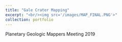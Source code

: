 ```yaml
---
title: "Gale Crater Mapping"
excerpt: "<br/><img src='/images/MAP_FINAL.PNG'>"
collection: portfolio
---
```


Planetary Geologic Mappers Meeting 2019